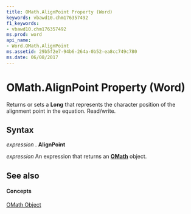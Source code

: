 ```yaml
---
title: OMath.AlignPoint Property (Word)
keywords: vbawd10.chm176357492
f1_keywords:
- vbawd10.chm176357492
ms.prod: word
api_name:
- Word.OMath.AlignPoint
ms.assetid: 29b5f2e7-94b6-264a-0b52-ea8cc749c780
ms.date: 06/08/2017
---
```



# OMath.AlignPoint Property (Word)

Returns or sets a **Long** that represents the character position of the alignment point in the equation. Read/write.


## Syntax

 _expression_ . **AlignPoint**

 _expression_ An expression that returns an **[OMath](omath-object-word.md)** object.


## See also


#### Concepts


[OMath Object](omath-object-word.md)


